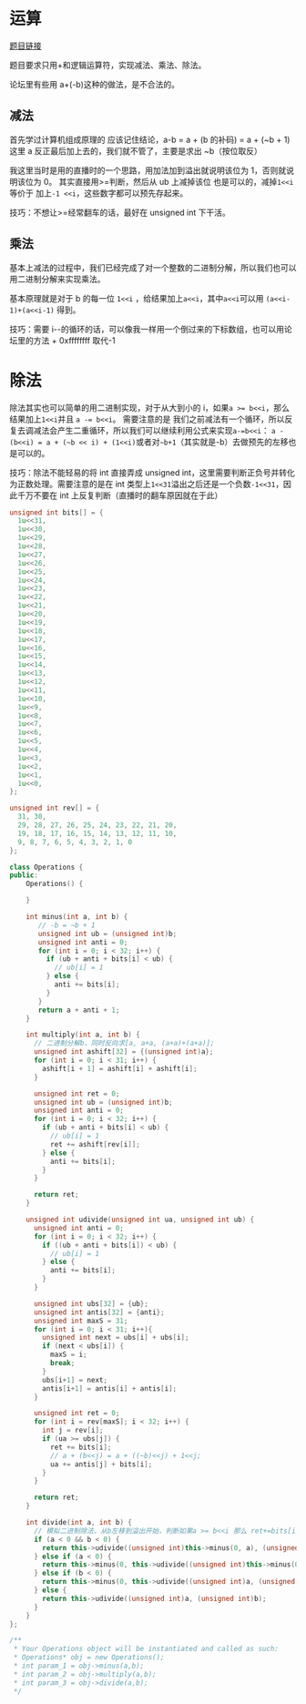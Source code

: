 # 运算

[题目链接](https://leetcode-cn.com/problems/operations-lcci/)

题目要求只用+和逻辑运算符，实现减法、乘法、除法。

论坛里有些用 a+(-b)这种的做法，是不合法的。

## 减法

首先学过计算机组成原理的 应该记住结论，a-b = a + (b 的补码) = a + (~b + 1)
这里 a 反正最后加上去的，我们就不管了，主要是求出 ~b（按位取反）

我这里当时是用的直播时的一个思路，用加法加到溢出就说明该位为 1，否则就说明该位为 0。
其实直接用>=判断，然后从 ub 上减掉该位 也是可以的，减掉`1<<i` 等价于 加上`-1 <<i`，这些数字都可以预先存起来。

技巧：不想让>=经常翻车的话，最好在 unsigned int 下干活。

## 乘法

基本上减法的过程中，我们已经完成了对一个整数的二进制分解，所以我们也可以用二进制分解来实现乘法。

基本原理就是对于 b 的每一位 `1<<i` ，给结果加上`a<<i`，其中`a<<i`可以用 `(a<<i-1)+(a<<i-1)` 得到。

技巧：需要 i--的循环的话，可以像我一样用一个倒过来的下标数组，也可以用论坛里的方法 + 0xffffffff 取代-1

# 除法

除法其实也可以简单的用二进制实现，对于从大到小的 i，如果`a >= b<<i`，那么结果加上`1<<i`并且 `a -= b<<i`。
需要注意的是 我们之前减法有一个循环，所以反复去调减法会产生二重循环，所以我们可以继续利用公式来实现`a-=b<<i`： `a - (b<<i) = a + (~b << i) + (1<<i)`或者对`~b+1`（其实就是-b）去做预先的左移也是可以的。

技巧：除法不能轻易的将 int 直接弄成 unsigned int，这里需要判断正负号并转化为正数处理。需要注意的是在 int 类型上`1<<31`溢出之后还是一个负数`-1<<31`，因此千万不要在 int 上反复判断（直播时的翻车原因就在于此）

```C++
unsigned int bits[] = {
  1u<<31,
  1u<<30,
  1u<<29,
  1u<<28,
  1u<<27,
  1u<<26,
  1u<<25,
  1u<<24,
  1u<<23,
  1u<<22,
  1u<<21,
  1u<<20,
  1u<<19,
  1u<<18,
  1u<<17,
  1u<<16,
  1u<<15,
  1u<<14,
  1u<<13,
  1u<<12,
  1u<<11,
  1u<<10,
  1u<<9,
  1u<<8,
  1u<<7,
  1u<<6,
  1u<<5,
  1u<<4,
  1u<<3,
  1u<<2,
  1u<<1,
  1u<<0,
};

unsigned int rev[] = {
  31, 30,
  29, 28, 27, 26, 25, 24, 23, 22, 21, 20,
  19, 18, 17, 16, 15, 14, 13, 12, 11, 10,
  9, 8, 7, 6, 5, 4, 3, 2, 1, 0
};

class Operations {
public:
    Operations() {

    }

    int minus(int a, int b) {
       // -b = ~b + 1
       unsigned int ub = (unsigned int)b;
       unsigned int anti = 0;
       for (int i = 0; i < 32; i++) {
         if (ub + anti + bits[i] < ub) {
           // ub[i] = 1
         } else {
           anti += bits[i];
         }
       }
       return a + anti + 1;
    }

    int multiply(int a, int b) {
      // 二进制分解b，同时反向求[a, a+a, (a+a)+(a+a)];
      unsigned int ashift[32] = {(unsigned int)a};
      for (int i = 0; i < 31; i++) {
        ashift[i + 1] = ashift[i] + ashift[i];
      }

      unsigned int ret = 0;
      unsigned int ub = (unsigned int)b;
      unsigned int anti = 0;
      for (int i = 0; i < 32; i++) {
        if (ub + anti + bits[i] < ub) {
          // ub[i] = 1
          ret += ashift[rev[i]];
        } else {
          anti += bits[i];
        }
      }

      return ret;
    }

    unsigned int udivide(unsigned int ua, unsigned int ub) {
      unsigned int anti = 0;
      for (int i = 0; i < 32; i++) {
        if ((ub + anti + bits[i]) < ub) {
          // ub[i] = 1
        } else {
          anti += bits[i];
        }
      }

      unsigned int ubs[32] = {ub};
      unsigned int antis[32] = {anti};
      unsigned int maxS = 31;
      for (int i = 0; i < 31; i++){
        unsigned int next = ubs[i] + ubs[i];
        if (next < ubs[i]) {
          maxS = i;
          break;
        }
        ubs[i+1] = next;
        antis[i+1] = antis[i] + antis[i];
      }

      unsigned int ret = 0;
      for (int i = rev[maxS]; i < 32; i++) {
        int j = rev[i];
        if (ua >= ubs[j]) {
          ret += bits[i];
          // a + (b<<j) = a + ((~b)<<j) + 1<<j;
          ua += antis[j] + bits[i];
        }
      }

      return ret;
    }

    int divide(int a, int b) {
      // 模拟二进制除法，从b左移到溢出开始，判断如果a >= b<<i 那么 ret+=bits[i] a-= b<<i;
      if (a < 0 && b < 0) {
        return this->udivide((unsigned int)this->minus(0, a), (unsigned int)this->minus(0, b));
      } else if (a < 0) {
        return this->minus(0, this->udivide((unsigned int)this->minus(0, a), (unsigned int)b));
      } else if (b < 0) {
        return this->minus(0, this->udivide((unsigned int)a, (unsigned int)this->minus(0, b)));
      } else {
        return this->udivide((unsigned int)a, (unsigned int)b);
      }
    }
};

/**
 * Your Operations object will be instantiated and called as such:
 * Operations* obj = new Operations();
 * int param_1 = obj->minus(a,b);
 * int param_2 = obj->multiply(a,b);
 * int param_3 = obj->divide(a,b);
 */
```
